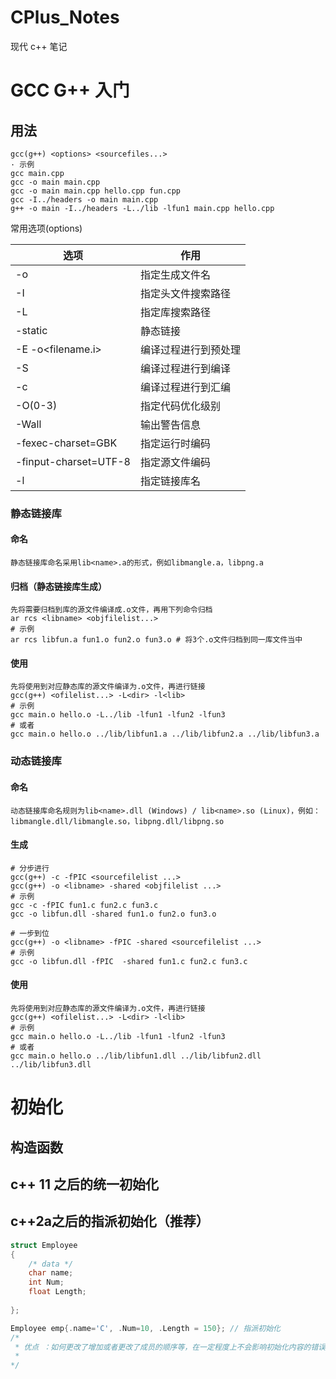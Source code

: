# CPlus_Notes
现代 c++ 笔记

# GCC G++ 入门

## 用法
    gcc(g++) <options> <sourcefiles...>
    · 示例
    gcc main.cpp
    gcc -o main main.cpp
    gcc -o main main.cpp hello.cpp fun.cpp
    gcc -I../headers -o main main.cpp
    g++ -o main -I../headers -L../lib -lfun1 main.cpp hello.cpp

常用选项(options)

| 选项                  |                       作用   |    
|  ----  | ----  |
| -o <filename>            | 指定生成文件名          |                 
|-I<dir>	               | 指定头文件搜索路径       |
|-L<dir>	               | 指定库搜索路径          | 
|-static	               | 静态链接               | 
|-E -o<filename.i>	       | 编译过程进行到预处理    | 
|-S                        | 编译过程进行到编译      | 
|-c	                       | 编译过程进行到汇编      | 
|-O(0-3)	               | 指定代码优化级别        | 
|-Wall	                   | 输出警告信息            | 
|-fexec-charset=GBK	       | 指定运行时编码          | 
|-finput-charset=UTF-8	   | 指定源文件编码          | 
|-l<libname>	           | 指定链接库名            | 

### 静态链接库
#### 命名
    静态链接库命名采用lib<name>.a的形式，例如libmangle.a，libpng.a

#### 归档（静态链接库生成）
    先将需要归档到库的源文件编译成.o文件，再用下列命令归档
    ar rcs <libname> <objfilelist...>
    # 示例
    ar rcs libfun.a fun1.o fun2.o fun3.o # 将3个.o文件归档到同一库文件当中
#### 使用
    先将使用到对应静态库的源文件编译为.o文件，再进行链接
    gcc(g++) <ofilelist...> -L<dir> -l<lib>
    # 示例
    gcc main.o hello.o -L../lib -lfun1 -lfun2 -lfun3
    # 或者
    gcc main.o hello.o ../lib/libfun1.a ../lib/libfun2.a ../lib/libfun3.a
### 动态链接库

#### 命名
    动态链接库命名规则为lib<name>.dll (Windows) / lib<name>.so (Linux)，例如：libmangle.dll/libmangle.so，libpng.dll/libpng.so
#### 生成
    # 分步进行
    gcc(g++) -c -fPIC <sourcefilelist ...>
    gcc(g++) -o <libname> -shared <objfilelist ...>
    # 示例
    gcc -c -fPIC fun1.c fun2.c fun3.c
    gcc -o libfun.dll -shared fun1.o fun2.o fun3.o

    # 一步到位
    gcc(g++) -o <libname> -fPIC -shared <sourcefilelist ...>
    # 示例
    gcc -o libfun.dll -fPIC  -shared fun1.c fun2.c fun3.c
#### 使用
    先将使用到对应静态库的源文件编译为.o文件，再进行链接
    gcc(g++) <ofilelist...> -L<dir> -l<lib>
    # 示例
    gcc main.o hello.o -L../lib -lfun1 -lfun2 -lfun3
    # 或者
    gcc main.o hello.o ../lib/libfun1.dll ../lib/libfun2.dll ../lib/libfun3.dll


# 初始化
## 构造函数

## c++ 11 之后的统一初始化

## c++2a之后的指派初始化（推荐）

``` c++
struct Employee
{
    /* data */
    char name;
    int Num;
    float Length;
    
};

Employee emp{.name='C', .Num=10, .Length = 150}; // 指派初始化
/* 
 * 优点 ：如何更改了增加或者更改了成员的顺序等，在一定程度上不会影响初始化内容的错误
 *  
*/

```



